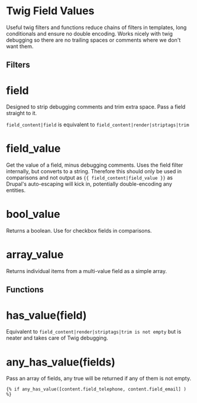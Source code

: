 # Twig Field Values

Useful twig filters and functions reduce chains of filters in templates, long conditionals and ensure no double encoding. Works nicely with twig debugging so there are no trailing spaces or comments where we don't want them.

## Filters

# field

Designed to strip debugging comments and trim extra space. Pass a field straight to it.

`field_content|field` is equivalent to `field_content|render|striptags|trim`

# field_value

Get the value of a field, minus debugging comments. Uses the field filter internally, but converts to a string. Therefore this should only be used in comparisons and not output as `{{ field_content|field_value }}` as Drupal's auto-escaping will kick in, potentially double-encoding any entities.

# bool_value

Returns a boolean. Use for checkbox fields in comparisons.

# array_value

Returns individual items from a multi-value field as a simple array.

## Functions

# has_value(field)

Equivalent to `field_content|render|striptags|trim is not empty` but is neater and takes care of Twig debugging.

# any_has_value(fields)

Pass an array of fields, any true will be returned if any of them is not empty.  
  
`{% if any_has_value([content.field_telephone, content.field_email] ) %}`